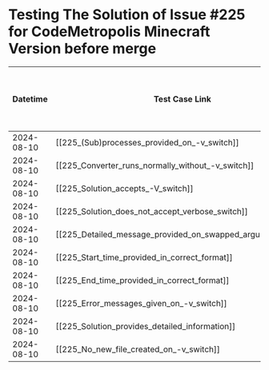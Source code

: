 # Testing The Solution of Issue #225 for CodeMetropolis Minecraft Version before merge

| Datetime   | Test Case Link                                              | Tester            | Passed/Failed | Links to issues (if a bug is found) | Consequences (if the test case needs to be fixed) |
| ---------- | ----------------------------------------------------------- | ----------------- | ------------- | ----------------------------------- | ------------------------------------------------- |
| 2024-08-10 | [[225_(Sub)processes_provided_on_-v_switch]]                | Búcsú Áron | Passed        |                                     |                                                   |
| 2024-08-10 | [[225_Converter_runs_normally_without_-v_switch]]           | Búcsú Áron | Passed        |                                     |                                                   |
| 2024-08-10 | [[225_Solution_accepts_-V_switch]]                          | Búcsú Áron | Passed        |                                     |                                                   |
| 2024-08-10 | [[225_Solution_does_not_accept_verbose_switch]]             | Búcsú Áron | Passed        |                                     |                                                   |
| 2024-08-10 | [[225_Detailed_message_provided_on_swapped_argument_order]] | Búcsú Áron | Passed        |                                     |                                                   |
| 2024-08-10 | [[225_Start_time_provided_in_correct_format]]               | Búcsú Áron | Passed        |                                     |                                                   |
| 2024-08-10 | [[225_End_time_provided_in_correct_format]]                 | Búcsú Áron | Passed        |                                     |                                                   |
| 2024-08-10 | [[225_Error_messages_given_on_-v_switch]]                   | Búcsú Áron | Passed        |                                     |                                                   |
| 2024-08-10 | [[225_Solution_provides_detailed_information]]              | Búcsú Áron | Passed        |                                     |                                                   |
| 2024-08-10 | [[225_No_new_file_created_on_-v_switch]]                    | Búcsú Áron | Passed        |                                     |                                                   |
